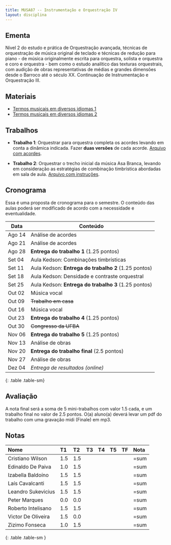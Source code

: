 ```yaml
---
title: MUSA87 -- Instrumentação e Orquestração IV
layout: disciplina
---
```


## Ementa

Nível 2 do estudo e prática de Orquestração avançada, técnicas de
orquestração de música original de teclado e técnicas de redução para
piano - de música originalmente escrita para orquestra, solista e
orquestra e coro e orquestra - bem como o estudo analítico das
texturas orquestrais, com audição de obras representativas de médias e
grandes dimensões desde o Barroco até o século XX. Continuação de
Instrumentação e Orquestração III.

## Materiais

- [Termos musicais em diversos idiomas 1][20]
- [Termos musicais em diversos idiomas 2][21]


## Trabalhos

- **Trabalho 1**: Orquestrar para orquestra completa os acordes
levando em conta a dinâmica indicada. Fazer **duas versões** de cada
acorde. [Arquivo com acordes][12].

- **Trabalho 2**: Orquestrar o trecho inicial da música Asa Branca,
levando em consideração as estratégias de combinação timbrística
abordadas em sala de aula. [Arquivo com instruções][22].

<!--
- Trabalho 2: Orquestrar dois trechos da Sonata 26 de Beethoven: do
  *início até a letra A* e do *Allegro até a letra B*. [Partitura][3]
  e [Áudio][4].

- Trabalho 3: Orquestrar dois trechos do Noturno op. 48 no. 1 de
  Chopin: os primeiros 8 compassos e da indicação em vermelho *2a
  parte* (na última página) até o final. [Partitura][5] e [Áudio][6].

- Trabalho 4: Orquestrar os primeiros 8 compassos do _Menuet Antique_
  de Ravel (até a barra dupla, 1a casa) usando a seguinte formação
  orquestral: 2 flautas, 1 piccolo, 2 oboés, 1 corne inglês, 2
  clarinetes, 1 clarinete baixo, 2 fagotes, 1 contra-fagote, 4
  trompas, 3 trompetes, timpanos, harpa, e cordas. [Partitura][7] e
  [Áudio][8].

- Trabalho 5: Orquestrar o seguinte trecho para piano. Levar em conta
  a textura original. [Partitura][9]. (não temos gravação)

- Trabalho Final: Orquestrar o início do Prelúdio no. 1 para violão de
  Villa-Lobos (até a palavra "FIM" em vermelho na terceira página).
  Lembre-se que o violão **soa uma oitava abaixo** do escrito. Assim
  como uma orquestração de música para piano, é importante adaptar o
  original para a sonoridade da orquestra fazendo o uso de dobramentos
  e mudanças de oitavas quando necessário, porém sem alterar a
  característica original da composição. A sua orquestração deverá
  complementar a forma e o gesto musical da composição original.
  [Partitura][10] e [Áudio][11].

-->

## Cronograma

Essa é uma proposta de cronograma para o semestre. O conteúdo das
aulas poderá ser modificado de acordo com a necessidade e
eventualidade.


| Data   | Conteúdo                                             |
| ---    | ---                                                  |
| Ago 14 | Análise de acordes                                   |
| Ago 21 | Análise de acordes                                   |
| Ago 28 | **Entrega do trabalho 1** (1.25 pontos)              |
| Set 04 | Aula Kedson: Combinações timbrísticas                |
| Set 11 | Aula Kedson: **Entrega do trabalho 2** (1.25 pontos) |
| Set 18 | Aula Kedson: Densidade e contraste orquestral        |
| Set 25 | Aula Kedson: **Entrega do trabalho 3** (1.25 pontos) |
| Out 02 | Música vocal                                         |
| Out 09 | <del>Trabalho em casa</del>                          |
| Out 16 | Música vocal                                         |
| Out 23 | **Entrega do trabalho 4** (1.25 pontos)              |
| Out 30 | <del>Congresso da UFBA</del>                         |
| Nov 06 | **Entrega do trabalho 5** (1.25 pontos)              |
| Nov 13 | Análise de obras                                     |
| Nov 20 | **Entrega do trabalho final** (2.5 pontos)           |
| Nov 27 | Análise de obras                                     |
| Dez 04 | *Entrega de resultados (online)*                     |
{: .table .table-sm}


## Avaliação

A nota final será a soma de 5 mini-trabalhos com valor 1.5 cada, e um
trabalho final no valor de 2.5 pontos. O(a) aluno(a) deverá levar um
pdf do trabalho com uma gravação midi (Finale) em mp3.


## Notas


| Nome               | T1  | T2  | T3 | T4 | T5 | TF | Nota |
|:-------------------|:----|:----|:---|:---|:---|:---|:-----|
| Cristiano Wilson   | 1.5 | 1.5 |    |    |    |    | =sum |
| Edinaldo De Paiva  | 1.0 | 1.5 |    |    |    |    | =sum |
| Izabella Baldoíno  | 1.5 | 1.5 |    |    |    |    | =sum |
| Laís Cavalcanti    | 1.5 | 1.5 |    |    |    |    | =sum |
| Leandro Sukevicius | 1.5 | 1.5 |    |    |    |    | =sum |
| Peter Marques      | 0.0 | 0.0 |    |    |    |    | =sum |
| Roberto Intelisano | 1.5 | 1.5 |    |    |    |    | =sum |
| Victor De Oliveira | 1.5 | 0.0 |    |    |    |    | =sum |
| Zizimo Fonseca     | 1.0 | 1.5 |    |    |    |    | =sum |
{: .table .table-sm }


[1]: https://www.dropbox.com/s/bw5ilcba4xlm103/Tchaikovsky%20Sinfonia%206%20-%20Trecho.pdf?dl=1
[2]: https://www.dropbox.com/s/zy9981088balrte/Tchaikovsky%20Symphony%206%20-%20Movement%204.mkv?dl=1
[3]: https://www.dropbox.com/s/behf8dl9mgo3hqo/Beethoven%20-%20Sonata%2026.pdf?dl=1
[4]: https://www.dropbox.com/s/wk74bgxze21jtl2/Beethoven%20-%20Sonata%2026.mp3?dl=1
[5]: https://www.dropbox.com/s/86i4pbibxpszcef/Chopin%20Noturno.pdf?dl=1
[6]: https://www.dropbox.com/s/lyfxdmyaz525ert/Chopin%20Noturno.mp3?dl=1
[7]: https://www.dropbox.com/s/z1tel6ep7108l39/Ravel%20Menuet%20Antique.pdf?dl=1
[8]: https://www.dropbox.com/s/335ycroed5lr8yq/Menuet%20Antique.m4a?dl=1
[9]: https://www.dropbox.com/s/zrrqe7kbrw33yx2/Trabalho%205.pdf?dl=1
[10]: https://www.dropbox.com/s/phrzbwkrwn00ptd/Villa-Lobos%20Preludio%201.pdf?dl=1
[11]: https://www.dropbox.com/s/ef57g844lh2wlkg/Villa-Lobos%20Preludio%201.mp3?dl=1
[12]: https://www.dropbox.com/s/nje0q5zh9g8az74/Trabalho%20Acordes.pdf?dl=0

[20]: https://connect.issaquah.wednet.edu/high/ihs/staff/mr_longmans_orchestras/w/general_orchestra_information/2605/music-terms
[21]: https://web.library.yale.edu/cataloging/music/instname
[22]: https://www.dropbox.com/s/sbfqrc1u8x73tt2/trabalho-asa-branca.pdf?dl=0
